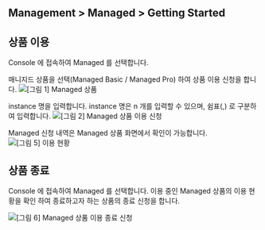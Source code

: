 ## Management > Managed > Getting Started

## 상품 이용 
Console 에 접속하여 Managed 를 선택합니다. 

매니지드 상품을 선택(Managed Basic / Managed Pro) 하여 상품 이용 신청을 합니다. 
![[그림 1] Managed 상품](http://static.toastoven.net/prod_managed/managed_1.jpg)

instance 명을 입력합니다. 
instance 명은 n 개를 입력할 수 있으며, 쉼표(,) 로 구분하여 입력합니다. 
![[그림 2] Managed 상품 이용 신청](http://static.toastoven.net/prod_managed/managed_2.jpg)


Managed 신청 내역은 Managed 상품 화면에서 확인이 가능합니다. 
![[그림 5] 이용 현황](http://static.toastoven.net/prod_managed/managed_5.jpg)

## 상품 종료 
Console 에 접속하여 Managed 를 선택합니다.
이용 중인 Managed 상품의 이용 현황을 확인 하여 종료하고자 하는 상품의 종료 신청을 합니다. 

![[그림 6] Managed 상품 이용 종료 신청](http://static.toastoven.net/prod_managed/managed_6.jpg)








